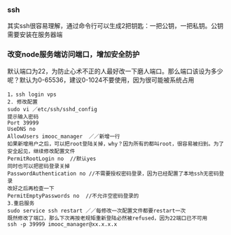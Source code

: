 ### ssh
其实ssh很容易理解，通过命令行可以生成2把钥匙：一把公钥，一把私钥。公钥需要安装在服务器端
### 改变node服务端访问端口，增加安全防护
默认端口为22，为防止心术不正的人最好改一下磨人端口。那么端口该设为多少呢？默认为0-65536，建议0-1024不要使用，因为很可能被系统占用
```
1，ssh login vps
2. 修改配置
sudo vi ／etc/ssh/sshd_config
提示输入密码
Port 39999
UseDNS no
AllowUsers imooc_manager  ／／新增一行
如果新增用户之后，可以把root登陆关掉，why？因为所有的都叫root，很容易被扫到。为了安全起见，继续修改配置文件
PermitRootLogin no  //默认yes
同时也可以把密码登录关掉
PasswordAuthentication no //不需要授权密码登录，因为已经配置了本地ssh无密码登录
改好之后再检查一下
PermitEmptyPasswords no  //不允许空密码登录的
3.重启服务
sudo service ssh restart ／／每修改一次配置文件都要restart一次
既然修改了端口，那么下次再按老规矩重新登陆必然被refused，因为22端口已不可用
ssh -p 39999 imooc_manager@xx.x.x.x
```
